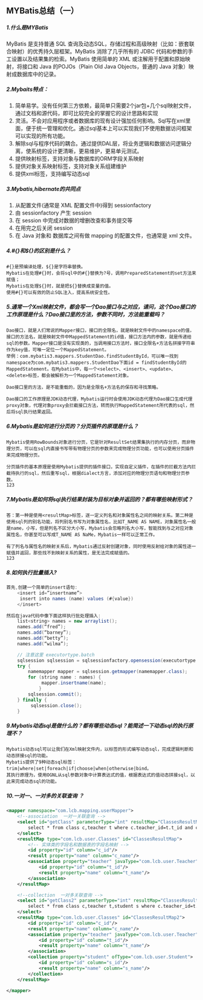 ## MYBatis总结（一）

##### 1.什么是MYBatis

MyBatis 是支持普通 SQL 查询及动态SQL，存储过程和高级映射（比如：嵌套联合映射）的优秀持久层框架。MyBatis 消除了几乎所有的 JDBC 代码和参数的手工设置以及结果集的检索。MyBatis 使用简单的 XML 或注解用于配置和原始映射，将接口和 Java 的POJOs（Plain Old Java Objects，普通的 Java 对象）映射成数据库中的记录。

##### 2.Mybaits特点：

1. 简单易学。没有任何第三方依赖，最简单只需要2个jar包+几个sql映射文件，通过文档和源代码，即可比较完全的掌握它的设计思路和实现
2. 灵活。不会对应用程序或者数据库的现有设计强加任何影响。Sql写在xml里面，便于统一管理和优化。通过sql基本上可以实现我们不使用数据访问框架可以实现的所有功能。
3. 解除sql与程序代码的耦合。通过提供DAL层，将业务逻辑和数据访问逻辑分离，使系统的设计更清晰，更易维护，更易单元测试。
4. 提供映射标签，支持对象与数据库的ORM字段关系映射
5. 提供对象关系映射标签，支持对象关系组建维护
6. 提供xml标签，支持编写动态sql

##### 3.Mybatis,hibernate的共同点

1. 从配置文件(通常是 XML 配置文件中)得到 sessionfactory
2. 由 sessionfactory 产生 session
3. 在 session 中完成对数据的增删改查和事务提交等
4. 在用完之后关闭 session 
5. 在 Java 对象和 数据库之间有做 mapping 的配置文件，也通常是 xml 文件。

##### 4.\#{}和${}的区别是什么？

```
#{}是预编译处理，${}是字符串替换。
Mybatis在处理#{}时，会将sql中的#{}替换为?号，调用PreparedStatement的set方法来赋值；
Mybatis在处理${}时，就是把${}替换成变量的值。
使用#{}可以有效的防止SQL注入，提高系统安全性。
```

##### 5.通常一个Xml映射文件，都会写一个Dao接口与之对应，请问，这个Dao接口的工作原理是什么？Dao接口里的方法，参数不同时，方法能重载吗？

```
Dao接口，就是人们常说的Mapper接口，接口的全限名，就是映射文件中的namespace的值，接口的方法名，就是映射文件中MappedStatement的id值，接口方法内的参数，就是传递给sql的参数。Mapper接口是没有实现类的，当调用接口方法时，接口全限名+方法名拼接字符串作为key值，可唯一定位一个MappedStatement。
举例：com.mybatis3.mappers.StudentDao.findStudentById，可以唯一找到namespace为com.mybatis3.mappers.StudentDao下面id = findStudentById的MappedStatement。在Mybatis中，每一个<select>、<insert>、<update>、<delete>标签，都会被解析为一个MappedStatement对象。

Dao接口里的方法，是不能重载的，因为是全限名+方法名的保存和寻找策略。

Dao接口的工作原理是JDK动态代理，Mybatis运行时会使用JDK动态代理为Dao接口生成代理proxy对象，代理对象proxy会拦截接口方法，转而执行MappedStatement所代表的sql，然后将sql执行结果返回。
```

##### 6.Mybatis是如何进行分页的？分页插件的原理是什么？

```
Mybatis使用RowBounds对象进行分页，它是针对ResultSet结果集执行的内存分页，而非物理分页，可以在sql内直接书写带有物理分页的参数来完成物理分页功能，也可以使用分页插件来完成物理分页。

分页插件的基本原理是使用Mybatis提供的插件接口，实现自定义插件，在插件的拦截方法内拦截待执行的sql，然后重写sql，根据dialect方言，添加对应的物理分页语句和物理分页参数。
123
```

##### 7.Mybatis是如何将sql执行结果封装为目标对象并返回的？都有哪些映射形式？

```
答：第一种是使用<resultMap>标签，逐一定义列名和对象属性名之间的映射关系。第二种是使用sql列的别名功能，将列别名书写为对象属性名，比如T_NAME AS NAME，对象属性名一般是name，小写，但是列名不区分大小写，Mybatis会忽略列名大小写，智能找到与之对应对象属性名，你甚至可以写成T_NAME AS NaMe，Mybatis一样可以正常工作。

有了列名与属性名的映射关系后，Mybatis通过反射创建对象，同时使用反射给对象的属性逐一赋值并返回，那些找不到映射关系的属性，是无法完成赋值的。
123
```

##### 8.如何执行批量插入?

```java
首先,创建一个简单的insert语句: 
    <insert id=”insertname”> 
     insert into names (name) values (#{value}) 
    </insert>
    
然后在java代码中像下面这样执行批处理插入: 
    list<string> names = new arraylist(); 
    names.add(“fred”); 
    names.add(“barney”); 
    names.add(“betty”); 
    names.add(“wilma”); 

    // 注意这里 executortype.batch 
    sqlsession sqlsession = sqlsessionfactory.opensession(executortype.batch); 
    try { 
     	namemapper mapper = sqlsession.getmapper(namemapper.class); 
     	for (string name : names) { 
    		 mapper.insertname(name); 
     		} 
     	sqlsession.commit(); 
    } finally { 
    	 sqlsession.close(); 
   	}
```

##### 9.Mybatis动态sql是做什么的？都有哪些动态sql？能简述一下动态sql的执行原理不？

```
Mybatis动态sql可以让我们在Xml映射文件内，以标签的形式编写动态sql，完成逻辑判断和动态拼接sql的功能。
Mybatis提供了9种动态sql标签：trim|where|set|foreach|if|choose|when|otherwise|bind。
其执行原理为，使用OGNL从sql参数对象中计算表达式的值，根据表达式的值动态拼接sql，以此来完成动态sql的功能。
```

#####  10.一对一、一对多的关联查询 ？

```xml
<mapper namespace="com.lcb.mapping.userMapper">  
    <!--association  一对一关联查询 -->  
    <select id="getClass" parameterType="int" resultMap="ClassesResultMap">  
        select * from class c,teacher t where c.teacher_id=t.t_id and c.c_id=#{id}  
    </select>  
    <resultMap type="com.lcb.user.Classes" id="ClassesResultMap">  
        <!-- 实体类的字段名和数据表的字段名映射 -->  
        <id property="id" column="c_id"/>  
        <result property="name" column="c_name"/>  
        <association property="teacher" javaType="com.lcb.user.Teacher">  
            <id property="id" column="t_id"/>  
            <result property="name" column="t_name"/>  
        </association>  
    </resultMap>  

    <!--collection  一对多关联查询 -->  
    <select id="getClass2" parameterType="int" resultMap="ClassesResultMap2">  
        select * from class c,teacher t,student s where c.teacher_id=t.t_id and c.c_id=s.class_id and c.c_id=#{id}  
    </select>  
    <resultMap type="com.lcb.user.Classes" id="ClassesResultMap2">  
        <id property="id" column="c_id"/>  
        <result property="name" column="c_name"/>  
        <association property="teacher" javaType="com.lcb.user.Teacher">  
            <id property="id" column="t_id"/>  
            <result property="name" column="t_name"/>  
        </association>  
        <collection property="student" ofType="com.lcb.user.Student">  
            <id property="id" column="s_id"/>  
            <result property="name" column="s_name"/>  
        </collection>  
    </resultMap>  

</mapper>  
```